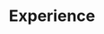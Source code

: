 ---
# An instance of the Experience widget.
# Documentation: https://wowchemy.com/docs/page-builder/
widget: experience

# This file represents a page section.
headless: true

# Order that this section appears on the page.
weight: 20

title: Experience
subtitle:

# Date format for experience
#   Refer to https://wowchemy.com/docs/customization/#date-format
date_format: Jan 2006

# Experiences.
#   Add/remove as many `experience` items below as you like.
#   Required fields are `title`, `company`, and `date_start`.
#   Leave `date_end` empty if it's your current employer.
#   Begin multi-line descriptions with YAML's `|2-` multi-line prefix.
experience:
  - title: Chief Economist
    company: UK Day One Project
    company_url: ''
    location: London
    date_start: '2025-01-01'
    date_end: ''
    description: |2-
        Responsibilities include:        
        * Overseeing economic analysis and policy evaluation
        * Conducting research and policy development
  - title: Senior Policy Adviser
    company: Control AI
    company_url: 'https://controlai.com/'
    location: London
    date_start: '2024-06-21'
    date_end: '2024-12-31'
    description: |2-
        Responsibilities include:        
        * Developing policy on AI regulation
  - title: Head of Analysis
    company: Office for Life Sciences
    company_url: 'https://www.gov.uk/government/organisations/office-for-life-sciences'
    location: London
    date_start: '2022-11-01'
    date_end: '2024-06-20'
    description: |2-
        Responsibilities include:        
        * Leading a team of 9 analysts
        * Supporting on policy analysis and overseeing government publications
        * Overseeing economic analysis and policy evaluation
  - title: Economic Adviser
    company: Office for Life Sciences
    company_url: 'https://www.gov.uk/government/organisations/office-for-life-sciences'
    location: London
    date_start: '2021-05-17'
    date_end: '2022-10-30'
    description: |2-
        Responsibilities include:        
        * Analysis lead for the MDMTF and LSIMF programmes
        * Economics lead for the Analysis team in the Office for Life Sciences
  - title: Economic Associate
    company: Pro Bono Economics
    company_url: 'https://www.probonoeconomics.com/'
    location: London
    date_start: '2020-01-20'
    date_end: '2021-01-20'
    description: |2-
        Responsibilities include:        
        * Leading volunteer projects
        * Providing analytical support for projects
  - title: Lecturer
    company: Middlesex University
    company_url: 'https://www.mdx.ac.uk/'
    location: London
    date_start: '2018-09-01'
    date_end: '2021-05-16'
    description: |2-
        Responsibilities include:        
        * Teaching
        * Research
  - title: Teaching Fellow
    company: Warwick University
    company_url: 'https://warwick.ac.uk/'
    location: Coventry, West Midlands
    date_start: '2015-09-01'
    date_end: '2018-08-31'
    description: |2-
        Responsibilities include:        
        * Teaching
        * Research
  - title: Lecturer
    company: University of Essex
    company_url: 'https://www.essex.ac.uk/'
    location: Colchester, Essex
    date_start: '2013-09-01'
    date_end: '2015-08-31'
    description: |2-
        Responsibilities include: 
        * Teaching
        * Research
---